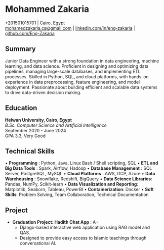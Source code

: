 # Mohammed Zakaria

+201501015701 | Cairo, Egypt  
[mohamedzakaria.cs@gmail.com](mailto:mohamedzakaria.cs@gmail.com) | [linkedin.com/in/eng-zakaria](https://linkedin.com/in/eng-zakaria) | [github.com/Eng-Zakaria](https://github.com/Eng-Zakaria)

## Summary
Junior Data Engineer with a strong foundation in data engineering, machine learning, and data science. Proficient in
designing and optimizing data pipelines, managing large-scale databases, and implementing ETL processes. Skilled in
Python, SQL, and cloud platforms, with hands-on experience in data preprocessing, feature engineering, and model
deployment. Passionate about building efficient and scalable data systems to drive data-driven decision making.

## Education
**Helwan University, Cairo, Egypt**  
*B.Sc. Computer Science and Artificial Intelligence*  
September 2020 - June 2024  
GPA 3.3, Very Good

## Technical Skills
• **Programming** : Python, Java, Linux Bash / Shell scripting, SQL
• **ETL and Big Data Tools** : Spark, Airflow, Hadoop
• **Database Management** : SQL Server, PostgreSQL, MySQL
• **Cloud Platforms** : AWS, GCP, Azure
• **Data Warehousing** : Snowflake, Redshift, BigQuery
• **Data Science Libraries**: Pandas, NumPy, Scikit-learn
• **Data Visualization and Reporting**: Matplotlib, Seaborn, Tableau, PowerBI
• **Containerization**: Docker
• **Soft Skills**: Problem Solving, Team Collaboration, Technical Documentation

## Project
- **Graduation Project: Hadith Chat App** : A+
  - Django-based interactive web application using RAG model and QAS.
  - Designed to provide easy access to Islamic teachings through conversational AI.


